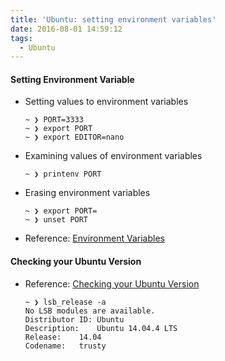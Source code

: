 ```yaml
---
title: 'Ubuntu: setting environment variables'
date: 2016-08-01 14:59:12
tags:
  - Ubuntu
---
```


#### Setting Environment Variable

* Setting values to environment variables

    ```
    ~ ❯ PORT=3333
    ~ ❯ export PORT
    ~ ❯ export EDITOR=nano
    ```

* Examining values of environment variables

    ```
    ~ ❯ printenv PORT
    ```

* Erasing environment variables

    ```
    ~ ❯ export PORT=
    ~ ❯ unset PORT
    ```

* Reference: [Environment Variables](https://help.ubuntu.com/community/EnvironmentVariables)

#### Checking your Ubuntu Version

* Reference: [Checking your Ubuntu Version](https://help.ubuntu.com/community/CheckingYourUbuntuVersion)
    ```
    ~ ❯ lsb_release -a
    No LSB modules are available.
    Distributor ID:	Ubuntu
    Description:	Ubuntu 14.04.4 LTS
    Release:	14.04
    Codename:	trusty
    ```
